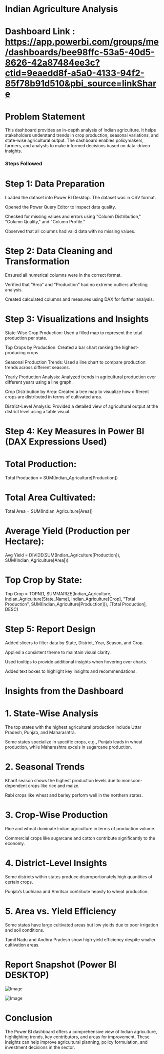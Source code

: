 # Indian Agriculture Analysis 

# Dashboard Link : https://app.powerbi.com/groups/me/dashboards/bee98ffc-53a5-40d5-8626-42a87484ee3c?ctid=9eaedd8f-a5a0-4133-94f2-85f78b91d510&pbi_source=linkShare

# Problem Statement

This dashboard provides an in-depth analysis of Indian agriculture. It helps stakeholders understand trends in crop production, seasonal variations, and state-wise agricultural output. The dashboard enables policymakers, farmers, and analysts to make informed decisions based on data-driven insights.

### Steps Followed

# Step 1: Data Preparation

Loaded the dataset into Power BI Desktop. The dataset was in CSV format.

Opened the Power Query Editor to inspect data quality.

Checked for missing values and errors using "Column Distribution," "Column Quality," and "Column Profile."

Observed that all columns had valid data with no missing values.

# Step 2: Data Cleaning and Transformation

Ensured all numerical columns were in the correct format.

Verified that "Area" and "Production" had no extreme outliers affecting analysis.

Created calculated columns and measures using DAX for further analysis.

# Step 3: Visualizations and Insights

State-Wise Crop Production: Used a filled map to represent the total production per state.

Top Crops by Production: Created a bar chart ranking the highest-producing crops.

Seasonal Production Trends: Used a line chart to compare production trends across different seasons.

Yearly Production Analysis: Analyzed trends in agricultural production over different years using a line graph.

Crop Distribution by Area: Created a tree map to visualize how different crops are distributed in terms of cultivated area.

District-Level Analysis: Provided a detailed view of agricultural output at the district level using a table visual.

# Step 4: Key Measures in Power BI (DAX Expressions Used)

# Total Production:

Total Production = SUM(Indian_Agriculture[Production])

# Total Area Cultivated:

Total Area = SUM(Indian_Agriculture[Area])

# Average Yield (Production per Hectare):

Avg Yield = DIVIDE(SUM(Indian_Agriculture[Production]), SUM(Indian_Agriculture[Area]))

# Top Crop by State:

Top Crop = TOPN(1, SUMMARIZE(Indian_Agriculture, Indian_Agriculture[State_Name], Indian_Agriculture[Crop], "Total Production", SUM(Indian_Agriculture[Production])), [Total Production], DESC)

# Step 5: Report Design

Added slicers to filter data by State, District, Year, Season, and Crop.

Applied a consistent theme to maintain visual clarity.

Used tooltips to provide additional insights when hovering over charts.

Added text boxes to highlight key insights and recommendations.

# Insights from the Dashboard

# 1. State-Wise Analysis

The top states with the highest agricultural production include Uttar Pradesh, Punjab, and Maharashtra.

Some states specialize in specific crops, e.g., Punjab leads in wheat production, while Maharashtra excels in sugarcane production.

# 2. Seasonal Trends

Kharif season shows the highest production levels due to monsoon-dependent crops like rice and maize.

Rabi crops like wheat and barley perform well in the northern states.

# 3. Crop-Wise Production

Rice and wheat dominate Indian agriculture in terms of production volume.

Commercial crops like sugarcane and cotton contribute significantly to the economy.

# 4. District-Level Insights

Some districts within states produce disproportionately high quantities of certain crops.

Punjab’s Ludhiana and Amritsar contribute heavily to wheat production.

# 5. Area vs. Yield Efficiency

Some states have large cultivated areas but low yields due to poor irrigation and soil conditions.

Tamil Nadu and Andhra Pradesh show high yield efficiency despite smaller cultivation areas.

# Report Snapshot (Power BI DESKTOP)

 
![Image](https://github.com/user-attachments/assets/984dab23-fb13-431a-acc2-a7a9b92de16c)

![Image](https://github.com/user-attachments/assets/4d16724c-4d87-4e01-833e-c07287b040cc)
# Conclusion

The Power BI dashboard offers a comprehensive view of Indian agriculture, highlighting trends, key contributors, and areas for improvement. These insights can help improve agricultural planning, policy formulation, and investment decisions in the sector.

